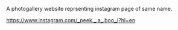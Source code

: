 A photogallery website reprsenting instagram page of same name.

https://www.instagram.com/_peek._.a_.boo_/?hl=en
